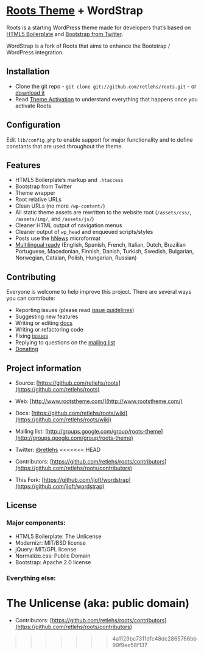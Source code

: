 # [Roots Theme](http://www.rootstheme.com/) + WordStrap

Roots is a starting WordPress theme made for developers that’s based on [HTML5 Boilerplate](http://html5boilerplate.com/) and [Bootstrap from Twitter](http://twitter.github.com/bootstrap/).

WordStrap is a fork of Roots that aims to enhance the Bootstrap / WordPress integration.

## Installation

* Clone the git repo - `git clone git://github.com/retlehs/roots.git` - or [download it](https://github.com/retlehs/roots/zipball/master)
* Read [Theme Activation](https://github.com/retlehs/roots/wiki/Theme-activation) to understand everything that happens once you activate Roots

## Configuration

Edit `lib/config.php` to enable support for major functionality and to define constants that are used throughout the theme.

## Features

* HTML5 Boilerplate’s markup and `.htaccess`
* Bootstrap from Twitter
* Theme wrapper
* Root relative URLs
* Clean URLs (no more `/wp-content/`)
* All static theme assets are rewritten to the website root (`/assets/css/`, `/assets/img/`, and `/assets/js/`)
* Cleaner HTML output of navigation menus
* Cleaner output of `wp_head` and enqueued scripts/styles
* Posts use the [hNews](http://microformats.org/wiki/hnews) microformat
* [Multilingual ready](http://www.rootstheme.com/wpml/) (English, Spanish, French, Italian, Dutch, Brazilian Portuguese, Macedonian, Finnish, Danish, Turkish, Swedish, Bulgarian, Norwegian, Catalan, Polish, Hungarian, Russian)

## Contributing

Everyone is welcome to help improve this project. There are several ways you can contribute:

* Reporting issues (please read [issue guidelines](https://github.com/necolas/issue-guidelines))
* Suggesting new features
* Writing or editing [docs](https://github.com/retlehs/roots/wiki)
* Writing or refactoring code
* Fixing [issues](https://github.com/retlehs/roots/issues)
* Replying to questions on the [mailing list](http://groups.google.com/group/roots-theme)
* [Donating](https://www.paypal.com/cgi-bin/webscr?cmd=_donations&business=4K7D3BCQZ4Z72&lc=US&item_name=Roots%20Theme&currency_code=USD&bn=PP%2dDonationsBF%3abtn_donate_SM%2egif%3aNonHosted)

## Project information

* Source: [https://github.com/retlehs/roots](https://github.com/retlehs/roots)
* Web: [http://www.rootstheme.com/](http://www.rootstheme.com/)
* Docs: [https://github.com/retlehs/roots/wiki](https://github.com/retlehs/roots/wiki)
* Mailing list: [http://groups.google.com/group/roots-theme](http://groups.google.com/group/roots-theme)
* Twitter: [@retlehs](https://twitter.com/#!/retlehs)
<<<<<<< HEAD
* Contributors: [https://github.com/retlehs/roots/contributors](https://github.com/retlehs/roots/contributors)

* This Fork: [https://github.com/jloft/wordstrap](https://github.com/jloft/wordstrap)

## License

### Major components:

* HTML5 Boilerplate: The Unlicense
* Modernizr: MIT/BSD license
* jQuery: MIT/GPL license
* Normalize.css: Public Domain
* Bootstrap: Apache 2.0 license

### Everything else:

The Unlicense (aka: public domain)
=======
* Contributors: [https://github.com/retlehs/roots/contributors](https://github.com/retlehs/roots/contributors)
>>>>>>> 4a1129bc7311dfc48dc2865766bb99f9ee58f137

